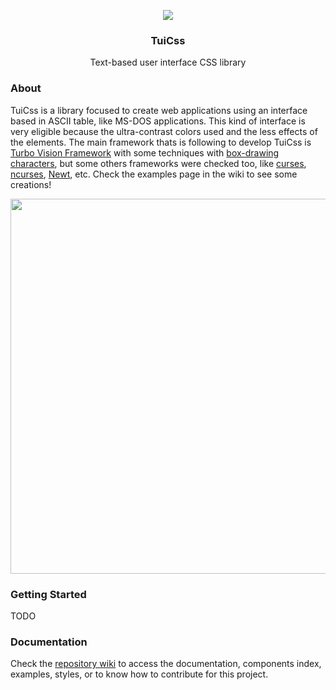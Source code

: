 <p align="center">
  <a href="https://github.com/vinibiavatti1/TuiCss">
    <img src="https://raw.githubusercontent.com/vinibiavatti1/TuiCss/develop/resources/TUICSS%20Logo%20160x160%20transparent.png" />
  </a>
</p>

<h3 align="center">TuiCss</h3>

<p align="center">
  Text-based user interface CSS library
</p>

### About

TuiCss is a library focused to create web applications using an interface based in ASCII table, like MS-DOS applications. This kind of interface is very eligible because the ultra-contrast colors used and the less effects of the elements. The main framework thats is following to develop TuiCss is <a href="https://en.wikipedia.org/wiki/Turbo_Vision">Turbo Vision Framework</a> with some techniques with [box-drawing characters](https://en.wikipedia.org/wiki/Box-drawing_character), but some others frameworks were checked too, like [curses](https://en.wikipedia.org/wiki/Curses_(programming_library)), [ncurses](https://en.wikipedia.org/wiki/Ncurses), [Newt](https://en.wikipedia.org/wiki/Newt_(programming_library)), etc. Check the examples page in the wiki to see some creations!

<img src="https://i.ibb.co/zhJMy1h/Tui-Css-home.png" width="600">

### Getting Started

TODO

### Documentation
Check the [repository wiki](https://github.com/vinibiavatti1/TuiCss/wiki) to access the documentation, components index, examples, styles, or to know how to contribute for this project.
